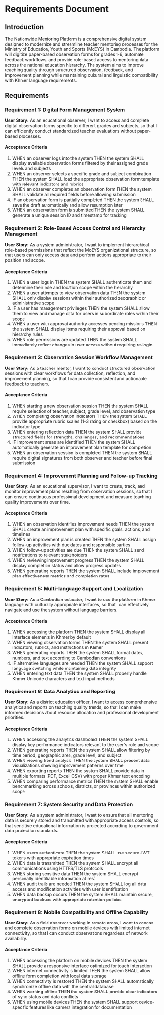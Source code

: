 # Requirements Document

## Introduction

The Nationwide Mentoring Platform is a comprehensive digital system designed to modernize and streamline teacher mentoring processes for the Ministry of Education, Youth and Sports (MoEYS) in Cambodia. The platform will digitize paper-based observation forms for grades 1-6, automate feedback workflows, and provide role-based access to mentoring data across the national education hierarchy. The system aims to improve teaching quality through structured observation, feedback, and improvement planning while maintaining cultural and linguistic compatibility with Khmer language requirements.

## Requirements

### Requirement 1: Digital Form Management System

**User Story:** As an educational observer, I want to access and complete digital observation forms specific to different grades and subjects, so that I can efficiently conduct standardized teacher evaluations without paper-based processes.

#### Acceptance Criteria

1. WHEN an observer logs into the system THEN the system SHALL display available observation forms filtered by their assigned grade levels and subjects
2. WHEN an observer selects a specific grade and subject combination THEN the system SHALL load the appropriate observation form template with relevant indicators and rubrics
3. WHEN an observer completes an observation form THEN the system SHALL validate all required fields before allowing submission
4. IF an observation form is partially completed THEN the system SHALL save the draft automatically and allow resumption later
5. WHEN an observation form is submitted THEN the system SHALL generate a unique session ID and timestamp for tracking

### Requirement 2: Role-Based Access Control and Hierarchy Management

**User Story:** As a system administrator, I want to implement hierarchical role-based permissions that reflect the MoEYS organizational structure, so that users can only access data and perform actions appropriate to their position and scope.

#### Acceptance Criteria

1. WHEN a user logs in THEN the system SHALL authenticate them and determine their role and location scope within the hierarchy
2. WHEN a user attempts to view observation data THEN the system SHALL only display sessions within their authorized geographic or administrative scope
3. IF a user has management privileges THEN the system SHALL allow them to view and manage data for users in subordinate roles within their scope
4. WHEN a user with approval authority accesses pending missions THEN the system SHALL display items requiring their approval based on hierarchy rules
5. WHEN role permissions are updated THEN the system SHALL immediately reflect changes in user access without requiring re-login

### Requirement 3: Observation Session Workflow Management

**User Story:** As a teacher mentor, I want to conduct structured observation sessions with clear workflows for data collection, reflection, and improvement planning, so that I can provide consistent and actionable feedback to teachers.

#### Acceptance Criteria

1. WHEN starting a new observation session THEN the system SHALL require selection of teacher, subject, grade level, and observation type
2. WHEN completing observation indicators THEN the system SHALL provide appropriate rubric scales (1-3 rating or checkbox) based on the indicator type
3. WHEN entering reflection data THEN the system SHALL provide structured fields for strengths, challenges, and recommendations
4. IF improvement areas are identified THEN the system SHALL automatically generate an improvement plan template for completion
5. WHEN an observation session is completed THEN the system SHALL require digital signatures from both observer and teacher before final submission

### Requirement 4: Improvement Planning and Follow-up Tracking

**User Story:** As an educational supervisor, I want to create, track, and monitor improvement plans resulting from observation sessions, so that I can ensure continuous professional development and measure teaching quality improvements over time.

#### Acceptance Criteria

1. WHEN an observation identifies improvement needs THEN the system SHALL create an improvement plan with specific goals, actions, and timelines
2. WHEN an improvement plan is created THEN the system SHALL assign follow-up activities with due dates and responsible parties
3. WHEN follow-up activities are due THEN the system SHALL send notifications to relevant stakeholders
4. WHEN reviewing improvement progress THEN the system SHALL display completion status and allow progress updates
5. WHEN generating reports THEN the system SHALL include improvement plan effectiveness metrics and completion rates

### Requirement 5: Multi-language Support and Localization

**User Story:** As a Cambodian educator, I want to use the platform in Khmer language with culturally appropriate interfaces, so that I can effectively navigate and use the system without language barriers.

#### Acceptance Criteria

1. WHEN accessing the platform THEN the system SHALL display all interface elements in Khmer by default
2. WHEN viewing observation forms THEN the system SHALL present indicators, rubrics, and instructions in Khmer
3. WHEN generating reports THEN the system SHALL format dates, numbers, and text according to Cambodian conventions
4. IF alternative languages are needed THEN the system SHALL support language switching while maintaining data integrity
5. WHEN entering text data THEN the system SHALL properly handle Khmer Unicode characters and text input methods

### Requirement 6: Data Analytics and Reporting

**User Story:** As a district education officer, I want to access comprehensive analytics and reports on teaching quality trends, so that I can make informed decisions about resource allocation and professional development priorities.

#### Acceptance Criteria

1. WHEN accessing the analytics dashboard THEN the system SHALL display key performance indicators relevant to the user's role and scope
2. WHEN generating reports THEN the system SHALL allow filtering by time period, geographic area, grade level, and subject
3. WHEN viewing trend analysis THEN the system SHALL present data visualizations showing improvement patterns over time
4. WHEN exporting reports THEN the system SHALL provide data in multiple formats (PDF, Excel, CSV) with proper Khmer text encoding
5. WHEN comparing performance metrics THEN the system SHALL enable benchmarking across schools, districts, or provinces within authorized scope

### Requirement 7: System Security and Data Protection

**User Story:** As a system administrator, I want to ensure that all mentoring data is securely stored and transmitted with appropriate access controls, so that sensitive educational information is protected according to government data protection standards.

#### Acceptance Criteria

1. WHEN users authenticate THEN the system SHALL use secure JWT tokens with appropriate expiration times
2. WHEN data is transmitted THEN the system SHALL encrypt all communications using HTTPS/TLS protocols
3. WHEN storing sensitive data THEN the system SHALL encrypt personally identifiable information at rest
4. WHEN audit trails are needed THEN the system SHALL log all data access and modification activities with user identification
5. WHEN data backup occurs THEN the system SHALL maintain secure, encrypted backups with appropriate retention policies

### Requirement 8: Mobile Compatibility and Offline Capability

**User Story:** As a field observer working in remote areas, I want to access and complete observation forms on mobile devices with limited internet connectivity, so that I can conduct observations regardless of network availability.

#### Acceptance Criteria

1. WHEN accessing the platform on mobile devices THEN the system SHALL provide a responsive interface optimized for touch interaction
2. WHEN internet connectivity is limited THEN the system SHALL allow offline form completion with local data storage
3. WHEN connectivity is restored THEN the system SHALL automatically synchronize offline data with the central database
4. WHEN working offline THEN the system SHALL provide clear indicators of sync status and data conflicts
5. WHEN using mobile devices THEN the system SHALL support device-specific features like camera integration for documentation